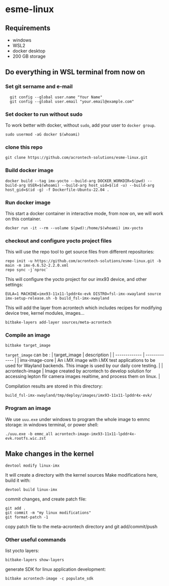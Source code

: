 # esme-linux

## Requirements
- windows
- WSL2
- docker desktop
- 200 GB storage

## Do everything in WSL terminal from now on
### Set git sername and e-mail
```{.sh}
  git config --global user.name "Your Name"
  git config --global user.email "your.email@example.com"
```
### Set docker to run without sudo
To work better with docker, without `sudo`, add your user to `docker group`.
  ```{.sh}
  sudo usermod -aG docker $(whoami)
  ```
### clone this repo
  ```{.sh}
  git clone https://github.com/acrontech-solutions/esme-linux.git
  ```
### Build docker image
  ```{.sh}
  docker build --tag imx-yocto --build-arg DOCKER_WORKDIR=$(pwd) --build-arg USER=$(whoami) --build-arg host_uid=$(id -u) --build-arg host_gid=$(id -g) -f Dockerfile-Ubuntu-22.04 .
  ```
### Run docker image
This start a docker container in interactive mode, from now on, we will work on this container.
  ```{.sh}
  docker run -it --rm --volume $(pwd):/home/$(whoami) imx-yocto
  ```
### checkout and configure yocto project files
This will use the repo tool to get source files from different repositories:
  ```{.sh}
  repo init -u https://github.com/acrontech-solutions/esme-linux.git -b main -m imx-6.6.52-2.2.0.xml
  repo sync -j`nproc`
  ```
This will configure the yocto project for our imx93 device, and other settings:
  ```{.sh}
EULA=1 MACHINE=imx93-11x11-lpddr4x-evk DISTRO=fsl-imx-xwayland source imx-setup-release.sh -b build_fsl-imx-xwayland
  ```
This will add the layer from acrontech which includes recipes for modifying device tree, kernel modules, images...
```{.sh}
bitbake-layers add-layer sources/meta-acrontech
```
### Compile an image
  ```{.sh}
bitbake target_image
  ```
`target_image` can be :
| target_image  | description |
| ------------- | ------------- |
| imx-image-core  | An i.MX image with i.MX test applications to be used for Wayland backends. This image is used by our daily core testing.   |
| acrontech-image  | Image created by acrontech to develop solution for accessing lepton flir camera images realtime, and process them on linux. |

Compilation results are stored in this directory:
  ```{.sh}
build_fsl-imx-xwayland/tmp/deploy/images/imx93-11x11-lpddr4x-evk/
```
### Program an image
We use `uuu.exe` under windows to program the whole image to emmc storage:
in windows terminal, or power shell:
```{.sh}
./uuu.exe -b emmc_all acrontech-image-imx93-11x11-lpddr4x-evk.rootfs.wic.zst
```
## Make changes in the kernel
  ```{.sh}
  devtool modify linux-imx
  ```
It will create a directory with the kernel sources
Make modifications here, build it with:
  ```{.sh}
  devtool build linux-imx
  ```
commit changes, and create patch file:
  ```{.sh}
  git add .
  git commit -m "my linux modifications"
  git format-patch -1
  ```
copy patch file to the meta-acrontech directory and git add/commit/push

### Other useful commands
list yocto layers:
  ```{.sh}
  bitbake-layers show-layers 
  ```

generate SDK for linux application development:
```{.sh}
bitbake acrontech-image -c populate_sdk
```



